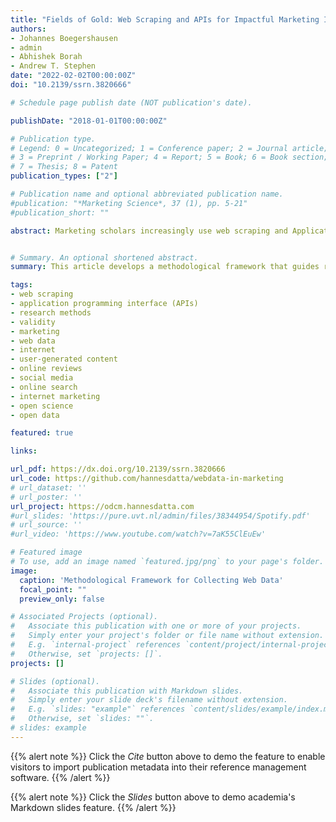 ```yaml
---
title: "Fields of Gold: Web Scraping and APIs for Impactful Marketing Insights"
authors:
- Johannes Boegershausen
- admin
- Abhishek Borah
- Andrew T. Stephen
date: "2022-02-02T00:00:00Z"
doi: "10.2139/ssrn.3820666"

# Schedule page publish date (NOT publication's date).

publishDate: "2018-01-01T00:00:00Z"

# Publication type.
# Legend: 0 = Uncategorized; 1 = Conference paper; 2 = Journal article;
# 3 = Preprint / Working Paper; 4 = Report; 5 = Book; 6 = Book section;
# 7 = Thesis; 8 = Patent
publication_types: ["2"]

# Publication name and optional abbreviated publication name.
#publication: "*Marketing Science*, 37 (1), pp. 5-21"
#publication_short: ""

abstract: Marketing scholars increasingly use web scraping and Application Programming Interfaces (APIs) to collect data from the internet. Yet, despite its widespread adoption across methodological traditions and substantive topics, a reflection about the challenges in collecting such data is lacking. How can researchers ensure that the datasets generated via web scraping and APIs are valid? Existing resources narrowly focus on technical details of extracting web data. These resources do not cover the broad range of validity concerns arising from researchers’ design decisions during the extraction. This article proposes a novel methodological framework that outlines how to maximize validity when selecting, designing, and collecting web data. Importantly, the framework highlights how addressing validity concerns requires the joint consideration of idiosyncratic technical and legal challenges. The authors also demonstrate the impact of web-data-based marketing research, how web data is collected and from which sources, and offer a taxonomy of how web data has advanced marketing thought. The article closes with novel research directions to identify, explore, and exploit new fields of gold filled with web data.


# Summary. An optional shortened abstract.
summary: This article develops a methodological framework that guides researchers in collecting data using web scraping and Application Programming Interfaces (APIs).

tags:
- web scraping
- application programming interface (APIs)
- research methods
- validity
- marketing
- web data
- internet
- user-generated content
- online reviews
- social media
- online search
- internet marketing
- open science
- open data

featured: true

links:

url_pdf: https://dx.doi.org/10.2139/ssrn.3820666
url_code: https://github.com/hannesdatta/webdata-in-marketing
# url_dataset: ''
# url_poster: ''
url_project: https://odcm.hannesdatta.com
#url_slides: 'https://pure.uvt.nl/admin/files/38344954/Spotify.pdf'
# url_source: ''
#url_video: 'https://www.youtube.com/watch?v=7aK55ClEuEw'

# Featured image
# To use, add an image named `featured.jpg/png` to your page's folder.
image:
  caption: 'Methodological Framework for Collecting Web Data'
  focal_point: ""
  preview_only: false

# Associated Projects (optional).
#   Associate this publication with one or more of your projects.
#   Simply enter your project's folder or file name without extension.
#   E.g. `internal-project` references `content/project/internal-project/index.md`.
#   Otherwise, set `projects: []`.
projects: []

# Slides (optional).
#   Associate this publication with Markdown slides.
#   Simply enter your slide deck's filename without extension.
#   E.g. `slides: "example"` references `content/slides/example/index.md`.
#   Otherwise, set `slides: ""`.
# slides: example
---
```


{{% alert note %}}
Click the *Cite* button above to demo the feature to enable visitors to import publication metadata into their reference management software.
{{% /alert %}}

{{% alert note %}}
Click the *Slides* button above to demo academia's Markdown slides feature.
{{% /alert %}}

<!-- Supplementary notes can be added here, including [code and math](https://sourcethemes.com/academic/docs/writing-markdown-latex/). -->
